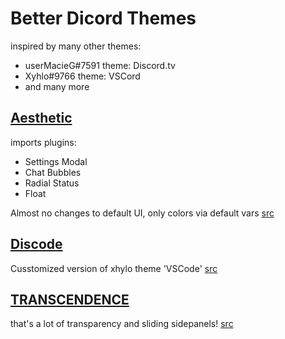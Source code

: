 # Better Dicord Themes

inspired by many other themes:

- userMacieG#7591 theme: Discord.tv
- Xyhlo#9766 theme: VSCord
- and many more

## [Aesthetic](/themes/aesth.theme.css)

imports plugins:
- Settings Modal
- Chat Bubbles
- Radial Status
- Float


Almost no changes to default UI, only colors via default vars
[src](/Discoteca/css/aesth.css)

## [Discode](/themes/discode.theme.css)

Cusstomized version of xhylo theme 'VSCode'
[src](/Discoteca/css/disc.css)

## [TRANSCENDENCE](/themes/transcendence.theme.css)

that's a lot of transparency and sliding sidepanels!
[src](/Discoteca/css/trans.css)